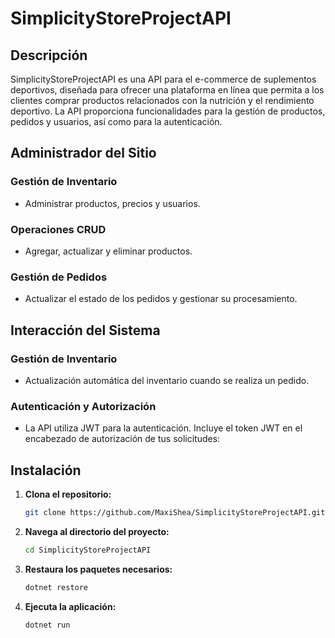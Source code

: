 # SimplicityStoreProjectAPI

## Descripción

SimplicityStoreProjectAPI es una API para el e-commerce de suplementos deportivos, diseñada para ofrecer una plataforma en línea que permita a los clientes comprar productos relacionados con la nutrición y el rendimiento deportivo. La API proporciona funcionalidades para la gestión de productos, pedidos y usuarios, así como para la autenticación.

## Administrador del Sitio

### Gestión de Inventario

- Administrar productos, precios y usuarios.

### Operaciones CRUD

- Agregar, actualizar y eliminar productos.

### Gestión de Pedidos

- Actualizar el estado de los pedidos y gestionar su procesamiento.

## Interacción del Sistema

### Gestión de Inventario

- Actualización automática del inventario cuando se realiza un pedido.

### Autenticación y Autorización

- La API utiliza JWT para la autenticación. Incluye el token JWT en el encabezado de autorización de tus solicitudes:

## Instalación

1. **Clona el repositorio:**

   ```bash
   git clone https://github.com/MaxiShea/SimplicityStoreProjectAPI.git
   ```

2. **Navega al directorio del proyecto:**

   ```bash
   cd SimplicityStoreProjectAPI
   ```

3. **Restaura los paquetes necesarios:**

   ```bash
   dotnet restore
   ```

4. **Ejecuta la aplicación:**

   ```bash
   dotnet run
   ```
